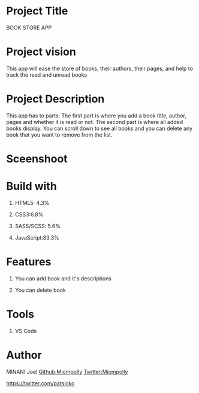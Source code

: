 # Project Title
BOOK STORE APP

# Project vision
This app will ease the store of books, their authors, their pages, and help to track the read and unread books

# Project Description
This app has to parts: The first part is where you add a book title, author, pages and whether it is read or not. The second part is where all added books display. You can scroll down to see all books and you can delete any book that you want to remove from the list.

# Sceenshoot


# Build with
1. HTML5: 4.3%

3. CSS3:6.8%

5. SASS/SCSS: 5.6%

5. JavaScript:83.3%
# Features
1. You can add book and it's descriptions

3. You can delete book
# Tools
1. VS Code
# Author
MINANI Joel
[Github:Miompolly](https://github.com/)
[Twitter:Miompolly](https://twitter.com/miompolly_)

https://twitter.com/patsicko

